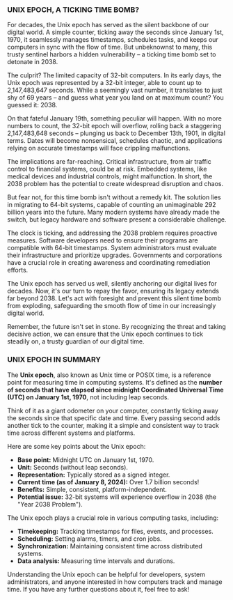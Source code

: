 ### UNIX EPOCH, A TICKING TIME BOMB?

For decades, the Unix epoch has served as the silent backbone of our digital world. A simple counter, ticking away the seconds since January 1st, 1970, it seamlessly manages timestamps, schedules tasks, and keeps our computers in sync with the flow of time. But unbeknownst to many, this trusty sentinel harbors a hidden vulnerability – a ticking time bomb set to detonate in 2038.

The culprit? The limited capacity of 32-bit computers. In its early days, the Unix epoch was represented by a 32-bit integer, able to count up to 2,147,483,647 seconds. While a seemingly vast number, it translates to just shy of 69 years – and guess what year you land on at maximum count? You guessed it: 2038.

On that fateful January 19th, something peculiar will happen. With no more numbers to count, the 32-bit epoch will overflow, rolling back a staggering 2,147,483,648 seconds – plunging us back to December 13th, 1901, in digital terms. Dates will become nonsensical, schedules chaotic, and applications relying on accurate timestamps will face crippling malfunctions.

The implications are far-reaching. Critical infrastructure, from air traffic control to financial systems, could be at risk. Embedded systems, like medical devices and industrial controls, might malfunction. In short, the 2038 problem has the potential to create widespread disruption and chaos.

But fear not, for this time bomb isn't without a remedy kit. The solution lies in migrating to 64-bit systems, capable of counting an unimaginable 292 billion years into the future. Many modern systems have already made the switch, but legacy hardware and software present a considerable challenge.

The clock is ticking, and addressing the 2038 problem requires proactive measures. Software developers need to ensure their programs are compatible with 64-bit timestamps. System administrators must evaluate their infrastructure and prioritize upgrades. Governments and corporations have a crucial role in creating awareness and coordinating remediation efforts.

The Unix epoch has served us well, silently anchoring our digital lives for decades. Now, it's our turn to repay the favor, ensuring its legacy extends far beyond 2038. Let's act with foresight and prevent this silent time bomb from exploding, safeguarding the smooth flow of time in our increasingly digital world.

Remember, the future isn't set in stone. By recognizing the threat and taking decisive action, we can ensure that the Unix epoch continues to tick steadily on, a trusty guardian of our digital time.

### UNIX EPOCH IN SUMMARY
The **Unix epoch**, also known as Unix time or POSIX time, is a reference point for measuring time in computing systems. It's defined as the **number of seconds that have elapsed since midnight Coordinated Universal Time (UTC) on January 1st, 1970**, not including leap seconds.

Think of it as a giant odometer on your computer, constantly ticking away the seconds since that specific date and time. Every passing second adds another tick to the counter, making it a simple and consistent way to track time across different systems and platforms.

Here are some key points about the Unix epoch:

* **Base point:** Midnight UTC on January 1st, 1970.
* **Unit:** Seconds (without leap seconds).
* **Representation:** Typically stored as a signed integer.
* **Current time (as of January 8, 2024):** Over 1.7 billion seconds!
* **Benefits:** Simple, consistent, platform-independent.
* **Potential issue:** 32-bit systems will experience overflow in 2038 (the "Year 2038 Problem").

The Unix epoch plays a crucial role in various computing tasks, including:

* **Timekeeping:** Tracking timestamps for files, events, and processes.
* **Scheduling:** Setting alarms, timers, and cron jobs.
* **Synchronization:** Maintaining consistent time across distributed systems.
* **Data analysis:** Measuring time intervals and durations.

Understanding the Unix epoch can be helpful for developers, system administrators, and anyone interested in how computers track and manage time. If you have any further questions about it, feel free to ask!



